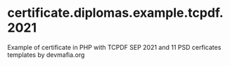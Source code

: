 # certificate.diplomas.example.tcpdf.2021
Example of certificate in PHP with TCPDF SEP 2021 and 11 PSD cerficates templates by devmafia.org
